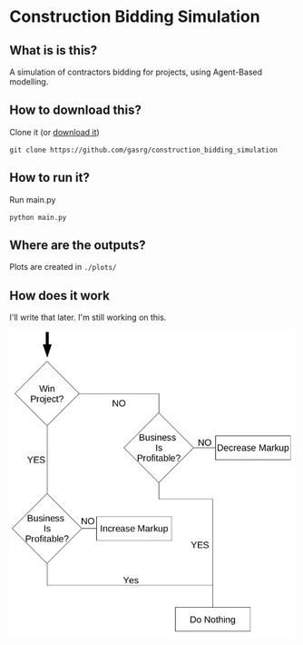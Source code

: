# Construction Bidding Simulation

## What is is this?
A simulation of contractors bidding
for projects, using Agent-Based modelling.

## How to download this?
Clone it (or [download it](https://github.com/gasrg/construction_bidding_simulation/archive/master.zip))
```
git clone https://github.com/gasrg/construction_bidding_simulation
```

## How to run it?
Run main.py
```
python main.py
```

## Where are the outputs?
Plots are created in `./plots/`

## How does it work
I'll write that later. I'm still working on this.

<img src="Notes/markup_adjustment_logic.png"/>